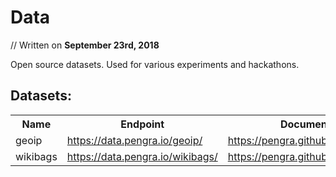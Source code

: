 # Data
// Written on **September 23rd, 2018**

Open source datasets. Used for various experiments and hackathons.

## Datasets:

<table>
<tr>
    <th>Name</th><th>Endpoint</th><th>Documentation</th>
</tr>
<tr>
    <td>geoip</td><td><a href="https://data.pengra.io/geoip/">https://data.pengra.io/geoip/</a></td><td><a href="https://pengra.github.io/data/geoip">https://pengra.github.io/data/geoip</a></td>
</tr>
<tr>
    <td>wikibags</td><td><a href="https://data.pengra.io/wikibags/">https://data.pengra.io/wikibags/</a></td><td><a href="https://pengra.github.io/data/wikibags">https://pengra.github.io/data/wikibags</a></td>
</tr>
</table>
